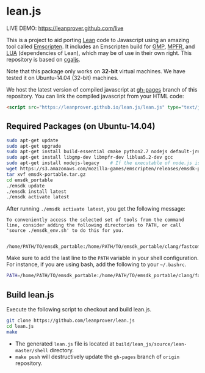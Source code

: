 lean.js
=======

LIVE DEMO: https://leanprover.github.com/live

This is a project to aid porting [Lean](http://leanprover.github.io/)
code to Javascript using an amazing tool called
[Emscripten](https://github.com/kripken/emscripten). It includes an
Emscripten build for [GMP](http://gmplib.org/),
[MPFR](http://www.mpfr.org/), and [LUA](http://lua.org) (dependencies
of Lean), which may be of use in their own right. This repository is
based on [cgaljs](https://github.com/marcosscriven/cgaljs).


Note that this package only works on **32-bit** virtual machines. We
have tested it on Ubuntu-14.04 (32-bit) machines.

We host the latest version of compiled javascript at
[gh-pages](https://github.com/leanprover/lean.js/tree/gh-pages) branch
of this repository. You can link the compiled javascript from your
HTML code:

```html
<script src="https://leanprover.github.io/lean.js/lean.js" type="text/javascript" charset="utf-8"></script>
```


Required Packages (on Ubuntu-14.04)
-----------------------------------

```bash
sudo apt-get update
sudo apt-get upgrade
sudo apt-get install build-essential cmake python2.7 nodejs default-jre git wget m4
sudo apt-get install libgmp-dev libmpfr-dev liblua5.2-dev gcc
sudo apt-get install nodejs-legacy    # If the executable of node.js is `nodejs` instead of `node`
wget https://s3.amazonaws.com/mozilla-games/emscripten/releases/emsdk-portable.tar.gz
tar xvf emsdk-portable.tar.gz
cd emsdk_portable
./emsdk update
./emsdk install latest
./emsdk activate latest
```

After running `./emsdk activate latest`, you get the following message:

```
To conveniently access the selected set of tools from the command line, consider adding the following directories to PATH, or call 'source ./emsdk_env.sh' to do this for you.

   /home/PATH/TO/emsdk_portable:/home/PATH/TO/emsdk_portable/clang/fastcomp/build_master_32/bin:/home/PATH/TO/emsdk_portable/emscripten/master
```

Make sure to add the last line to the `PATH` variable in your shell configuration. For instance, if you are using bash, add the following to your `~/.bashrc`.

```bash
PATH=/home/PATH/TO/emsdk_portable:/home/PATH/TO/emsdk_portable/clang/fastcomp/build_master_32/bin:/home/PATH/TO/emsdk_portable/emscripten/master:$PATH
```

Build lean.js
--------------

Execute the following script to checkout and build lean.js.
```bash
git clone https://github.com/leanprover/lean.js
cd lean.js
make
```

 - The generated ``lean.js`` file is located at ``build/lean_js/source/lean-master/shell`` directory.
 - ``make push`` will destructively update the ``gh-pages`` branch of ``origin`` repository.
